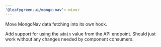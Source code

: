 ```yaml
---
'@leafygreen-ui/mongo-nav': minor
---
```


Move MongoNav data fetching into its own hook.

Add support for using the `admin` value from the API endpoint. Should just work without any changes needed by component consumers.
